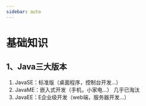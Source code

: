 ```yaml
---
sidebar: auto
---
```


# 基础知识

## 1、Java三大版本

1. JavaSE：标准版（桌面程序，控制台开发...）
2. JavaME：嵌入式开发（手机，小家电...） 几乎已淘汰
3. JavaEE：E企业级开发（web端，服务器开发...）